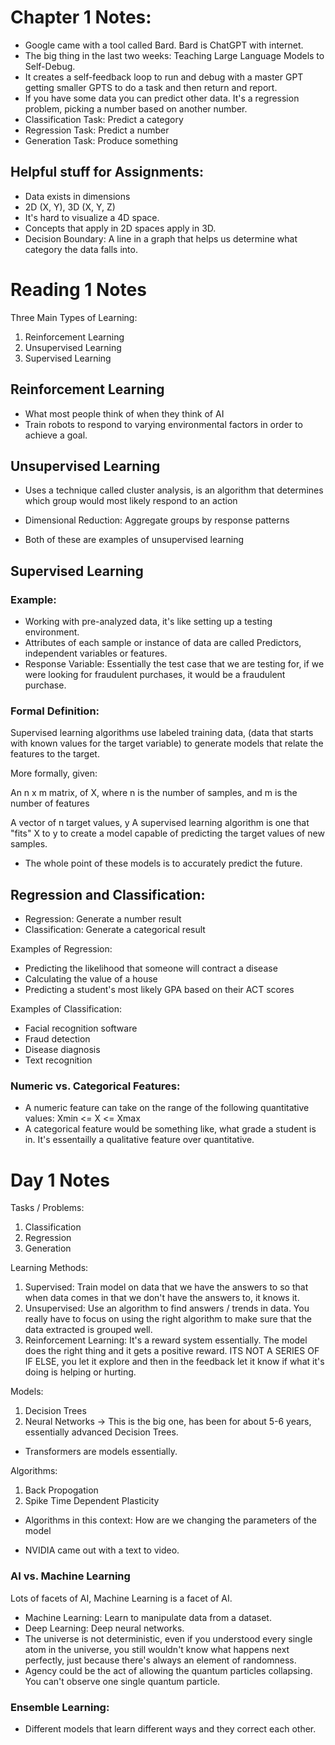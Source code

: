 # Chapter 1 Notes: 
- Google came with a tool called Bard. Bard is ChatGPT with internet. 
- The big thing in the last two weeks: Teaching Large Language Models to Self-Debug. 
- It creates a self-feedback loop to run and debug with a master GPT getting smaller GPTS to do a task and then return and report. 
- If you have some data you can predict other data. It's a regression problem, picking a number based on another number. 
- Classification Task: Predict a category 
- Regression Task: Predict a number
- Generation Task: Produce something

## Helpful stuff for Assignments: 
- Data exists in dimensions
- 2D (X, Y), 3D (X, Y, Z)
- It's hard to visualize a 4D space.
- Concepts that apply in 2D spaces apply in 3D. 
- Decision Boundary: A line in a graph that helps us determine what category the data falls into. 

# Reading 1 Notes
Three Main Types of Learning: 

1. Reinforcement Learning
2. Unsupervised Learning
3. Supervised Learning

## Reinforcement Learning
- What most people think of when they think of AI 
- Train robots to respond to varying environmental factors in order to achieve a goal. 

## Unsupervised Learning 
- Uses a technique called cluster analysis, is an algorithm that determines which group would most likely respond to an action

- Dimensional Reduction: Aggregate groups by response patterns 
- Both of these are examples of unsupervised learning

## Supervised Learning
### Example: 
- Working with pre-analyzed data, it's like setting up a testing environment. 
- Attributes of each sample or instance of data are called Predictors, independent variables or features. 
- Response Variable: Essentially the test case that we are testing for, if we were looking for fraudulent purchases, it would be a fraudulent purchase. 

### Formal Definition: 
Supervised learning algorithms use labeled training data, (data that starts with known values for the target variable) to generate models that relate the features to the target.

More formally, given:

An 
n x m matrix, of 
X, where 
n is the number of samples, and 
m is the number of features

A vector of 
n target values, 
y
A supervised learning algorithm is one that "fits" 
X to 
y to create a model capable of predicting the target values of new samples.

- The whole point of these models is to accurately predict the future. 

## Regression and Classification: 
- Regression: Generate a number result
- Classification: Generate a categorical result

Examples of Regression: 

- Predicting the likelihood that someone will contract a disease
- Calculating the value of a house
- Predicting a student's most likely GPA based on their ACT scores

Examples of Classification: 

- Facial recognition software
- Fraud detection
- Disease diagnosis
- Text recognition

### Numeric vs. Categorical Features:
- A numeric feature can take on the range of the following quantitative values: Xmin <= X <= Xmax
- A categorical feature would be something like, what grade a student is in. It's essentailly a qualitative feature over quantitative. 

# Day 1 Notes
Tasks / Problems: 
1. Classification
2. Regression
3. Generation

Learning Methods: 
1. Supervised: Train model on data that we have the answers to so that when data comes in that we don't have the answers to, it knows it. 
2. Unsupervised: Use an algorithm to find answers / trends in data. You really have to focus on using the right algorithm to make sure that the data extracted is grouped well. 
3. Reinforcement Learning: It's a reward system essentially. The model does the right thing and it gets a positive reward. ITS NOT A SERIES OF IF ELSE, you let it explore and then in the feedback let it know if what it's doing is helping or hurting. 


Models: 
1. Decision Trees 
2. Neural Networks -> This is the big one, has been for about 5-6 years, essentially advanced Decision Trees. 
- Transformers are models essentially. 

Algorithms: 
1. Back Propogation
2. Spike Time Dependent Plasticity 
- Algorithms in this context: How are we changing the parameters of the model


- NVIDIA came out with a text to video. 

### AI vs. Machine Learning
Lots of facets of AI, Machine Learning is a facet of AI. 
- Machine Learning: Learn to manipulate data from a dataset. 
- Deep Learning: Deep neural networks. 
- The universe is not deterministic, even if you understood every single atom in the universe, you still wouldn't know what happens next perfectly, just because there's always an element of randomness. 
- Agency could be the act of allowing the quantum particles collapsing. You can't observe one single quantum particle. 

### Ensemble Learning:
- Different models that learn different ways and they correct each other. 